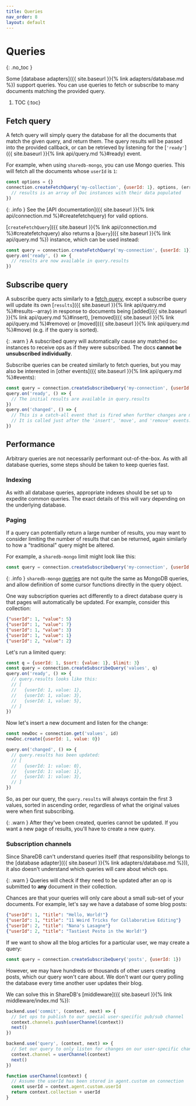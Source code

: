 ```yaml
---
title: Queries
nav_order: 8
layout: default
---
```


# Queries
{: .no_toc }

Some [database adapters]({{ site.baseurl }}{% link adapters/database.md %}) support queries. You can use queries to fetch or subscribe to many documents matching the provided query.

1. TOC
{:toc}

## Fetch query

A fetch query will simply query the database for all the documents that match the given query, and return them. The query results will be passed into the provided callback, or can be retrieved by listening for the [`'ready'`]({{ site.baseurl }}{% link api/query.md %}#ready) event.

For example, when using `sharedb-mongo`, you can use Mongo queries. This will fetch all the documents whose `userId` is `1`:

```js
const options = {}
connection.createFetchQuery('my-collection', {userId: 1}, options, (error, results) => {
  // results is an array of Doc instances with their data populated
})
```

{: .info }
See the [API documentation]({{ site.baseurl }}{% link api/connection.md %}#createfetchquery) for valid options.

[`createFetchQuery`]({{ site.baseurl }}{% link api/connection.md %}#createfetchquery) also returns a
[`Query`]({{ site.baseurl }}{% link api/query.md %}) instance, which can be used instead:

```js
const query = connection.createFetchQuery('my-connection', {userId: 1})
query.on('ready', () => {
  // results are now available in query.results
})
```

## Subscribe query

A subscribe query acts similarly to a [fetch query](#fetch-query), except a subscribe query will update its own [`results`]({{ site.baseurl }}{% link api/query.md %}#results--array) in response to documents being [added]({{ site.baseurl }}{% link api/query.md %}#insert), [removed]({{ site.baseurl }}{% link api/query.md %}#remove) or [moved]({{ site.baseurl }}{% link api/query.md %}#move) (e.g. if the query is sorted).

{: .warn }
A subscribed query will automatically cause any matched `Doc` instances to receive ops as if they were subscribed. The docs **cannot be unsubscribed individually**.

Subscribe queries can be created similarly to fetch queries, but you may also be interested in [other events]({{ site.baseurl }}{% link api/query.md %}#events):

```js
const query = connection.createSubscribeQuery('my-connection', {userId: 1})
query.on('ready', () => {
  // The initial results are available in query.results
})
query.on('changed', () => {
  // This is a catch-all event that is fired when further changes are made.
  // It is called just after the 'insert', 'move', and 'remove' events.
})
```

## Performance

Arbitrary queries are not necessarily performant out-of-the-box. As with all database queries, some steps should be taken to keep queries fast.

### Indexing

As with all database queries, appropriate indexes should be set up to expedite common queries. The exact details of this will vary depending on the underlying database.

### Paging

If a query can potentially return a large number of results, you may want to consider limiting the number of results that can be returned, again similarly to how a "traditional" query might be altered.

For example, a `sharedb-mongo` limit might look like this:

```js
const query = connection.createSubscribeQuery('my-connection', {userId: 1, $skip: 10, $limit: 10})
```

{: .info }
`sharedb-mongo` [queries](https://github.com/share/sharedb-mongo#queries) are not quite the same as MongoDB queries, and allow definition of some cursor functions directly in the query object.

One way subscription queries act differently to a direct database query is that pages will automatically be updated. For example, consider this collection:

```json
{"userId": 1, "value": 5}
{"userId": 1, "value": 7}
{"userId": 1, "value": 3}
{"userId": 1, "value": 1}
{"userId": 2, "value": 2}
```

Let's run a limited query:

```js
const q = {userId: 1, $sort: {value: 1}, $limit: 3}
const query = connection.createSubscribeQuery('values', q)
query.on('ready', () => {
  // query.results looks like this:
  // [
  //   {userId: 1, value: 1},
  //   {userId: 1, value: 3},
  //   {userId: 1, value: 5},
  // ]
})
```

Now let's insert a new document and listen for the change:

```js
const newDoc = connection.get('values', id)
newDoc.create({userId: 1, value: 0})

query.on('changed', () => {
  // query.results has been updated:
  // [
  //   {userId: 1: value: 0},
  //   {userId: 1: value: 1},
  //   {userId: 1: value: 3},
  // ]
})
```

So, as per our query, the `query.results` will always contain the first 3 values, sorted in ascending order, regardless of what the original values were when first subscribing.

{: .warn }
After they've been created, queries cannot be updated. If you want a new page of results, you'll have to create a new query.

### Subscription channels

Since ShareDB can't understand queries itself (that responsibility belongs to the [database adapter]({{ site.baseurl }}{% link adapters/database.md %})), it also doesn't understand which queries will care about which ops.

{: .warn }
Queries will check if they need to be updated after an op is submitted to **any** document in their collection.

Chances are that your queries will only care about a small sub-set of your documents. For example, let's say we have a database of some blog posts:

```json
{"userId": 1, "title": "Hello, World!"}
{"userId": 1, "title": "11 Weird Tricks for Collaborative Editing"}
{"userId": 2, "title": "Nana's Lasagne"}
{"userId": 2, "title": "Tastiest Pesto in the World!"}
```

If we want to show all the blog articles for a particular user, we may create a query:

```js
const query = connection.createSubscribeQuery('posts', {userId: 1})
```

However, we may have hundreds or thousands of other users creating posts, which our query won't care about. We don't want our query polling the database every time another user updates their blog.

We can solve this in ShareDB's [middleware]({{ site.baseurl }}{% link middleware/index.md %}):

```js
backend.use('commit', (context, next) => {
  // Set ops to publish to our special user-specific pub/sub channel
  context.channels.push(userChannel(context))
  next()
})

backend.use('query', (context, next) => {
  // Set our query to only listen for changes on our user-specific channel
  context.channel = userChannel(context)
  next()
})

function userChannel(context) {
  // Assume the userId has been stored in agent.custom on connection
  const userId = context.agent.custom.userId
  return context.collection + userId
}
```
